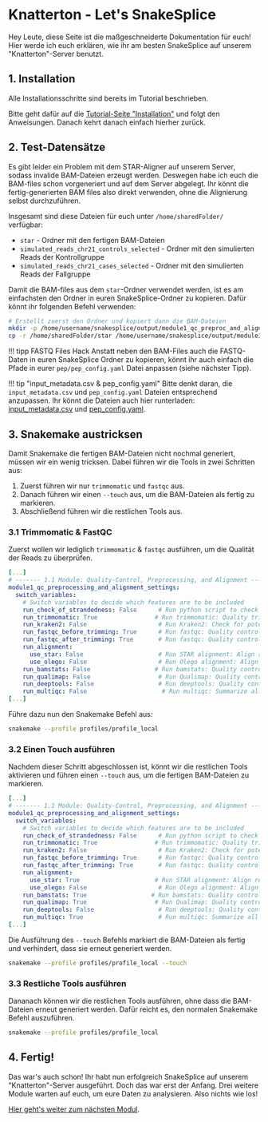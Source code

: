 # Knatterton - Let's SnakeSplice 

Hey Leute, diese Seite ist die maßgeschneiderte Dokumentation für euch!
Hier werde ich euch erklären, wie ihr am besten SnakeSplice auf unserem "Knatterton"-Server benutzt.


## 1. Installation
Alle Installationsschritte sind bereits im Tutorial beschrieben.

Bitte geht dafür auf die [Tutorial-Seite "Installation"](../getting_started/installation.md) und folgt den Anweisungen.
Danach kehrt danach einfach hierher zurück.

## 2. Test-Datensätze
Es gibt leider ein Problem mit dem STAR-Aligner auf unserem Server, sodass invalide BAM-Dateien erzeugt werden.
Deswegen habe ich euch die BAM-files schon vorgeneriert und auf dem Server abgelegt.
Ihr könnt die fertig-generierten BAM files also direkt verwenden, ohne die Alignierung selbst durchzuführen.

Insgesamt sind diese Dateien für euch unter `/home/sharedFolder/` verfügbar:

- `star` - Ordner mit den fertigen BAM-Dateien
- `simulated_reads_chr21_controls_selected` - Ordner mit den simulierten Reads der Kontrollgruppe
- `simulated_reads_chr21_cases_selected` - Ordner mit den simulierten Reads der Fallgruppe


Damit die BAM-files aus dem `star`-Ordner verwendet werden, ist es am einfachsten den Ordner in euren SnakeSplice-Ordner zu kopieren.
Dafür könnt ihr folgenden Befehl verwenden:

```bash title="Copy BAM files"
# Erstellt zuerst den Ordner und kopiert dann die BAM-Dateien
mkdir -p /home/username/snakesplice/output/module1_qc_preproc_and_alignment/output/
cp -r /home/sharedFolder/star /home/username/snakesplice/output/module1_qc_preproc_and_alignment/output/
```

!!! tipp FASTQ Files Hack
    Anstatt neben den BAM-Files auch die FASTQ-Daten in euren SnakeSplice Ordner zu kopieren, könnt ihr auch einfach 
    die Pfade in eurer `pep/pep_config.yaml` Datei anpassen (siehe nächster Tipp).

!!! tip "input_metadata.csv & pep_config.yaml"
    Bitte denkt daran, die `input_metadata.csv` und `pep_config.yaml` Dateien entsprechend anzupassen.
    Ihr könnt die Dateien auch hier runterladen: [input_metadata.csv](input_metadata.csv) und [pep_config.yaml](pep_config.yaml).



## 3. Snakemake austricksen
Damit Snakemake die fertigen BAM-Dateien nicht nochmal generiert, müssen wir ein wenig tricksen.
Dabei führen wir die Tools in zwei Schritten aus:

1. Zuerst führen wir nur `trimmomatic` und `fastqc` aus.
2. Danach führen wir einen `--touch` aus, um die BAM-Dateien als fertig zu markieren.
3. Abschließend führen wir die restlichen Tools aus.


### 3.1 Trimmomatic & FastQC
Zuerst wollen wir lediglich `trimmomatic` & `fastqc` ausführen, um die Qualität der Reads zu überprüfen.


``` yaml title="Configuration - Only Trimmomatic & FastQC" hl_lines="7 9 10"
[...]
# ------- 1.1 Module: Quality-Control, Preprocessing, and Alignment --------
module1_qc_preprocessing_and_alignment_settings:
  switch_variables:
    # Switch variables to decide which features are to be included
    run_check_of_strandedness: False      # Run python script to check strandedness of input read files
    run_trimmomatic: True                # Run trimmomatic: Quality trimming of input reads
    run_kraken2: False                    # Run Kraken2: Check for potential contamination via Kraken2
    run_fastqc_before_trimming: True      # Run fastqc: Quality control of input reads before trimming
    run_fastqc_after_trimming: True       # Run fastqc: Quality control of input reads after trimming
    run_alignment:
      use_star: False                     # Run STAR alignment: Align reads to reference genome
      use_olego: False                    # Run Olego alignment: Align reads to reference genome
    run_bamstats: False                  # Run bamstats: Quality control of aligned reads
    run_qualimap: False                   # Run Qualimap: Quality control of alignment results
    run_deeptools: False                  # Run deeptools: Quality control of alignment results
    run_multiqc: False                     # Run multiqc: Summarize all quality control results into one output-file
[...]
```

Führe dazu nun den Snakemake Befehl aus:

```bash title="Run SnakeSplice Mod1 - Only Trimmomatic & FastQC"
snakemake --profile profiles/profile_local
```

### 3.2 Einen Touch ausführen
Nachdem dieser Schritt abgeschlossen ist, könnt wir die restlichen Tools aktivieren und führen einen `--touch` aus, um die fertigen BAM-Dateien zu markieren.

``` yaml title="Configuration - All Tools" hl_lines="7 9 10 12 14 15 17"
[...]
# ------- 1.1 Module: Quality-Control, Preprocessing, and Alignment --------
module1_qc_preprocessing_and_alignment_settings:
  switch_variables:
    # Switch variables to decide which features are to be included
    run_check_of_strandedness: False      # Run python script to check strandedness of input read files
    run_trimmomatic: True                # Run trimmomatic: Quality trimming of input reads
    run_kraken2: False                    # Run Kraken2: Check for potential contamination via Kraken2
    run_fastqc_before_trimming: True      # Run fastqc: Quality control of input reads before trimming
    run_fastqc_after_trimming: True       # Run fastqc: Quality control of input reads after trimming
    run_alignment:
      use_star: True                     # Run STAR alignment: Align reads to reference genome
      use_olego: False                    # Run Olego alignment: Align reads to reference genome
    run_bamstats: True                  # Run bamstats: Quality control of aligned reads
    run_qualimap: True                   # Run Qualimap: Quality control of alignment results
    run_deeptools: False                  # Run deeptools: Quality control of alignment results
    run_multiqc: True                     # Run multiqc: Summarize all quality control results into one output-file
[...]
```

Die Ausführung des `--touch` Befehls markiert die BAM-Dateien als fertig und verhindert, dass sie erneut generiert werden.

```bash title="Run SnakeSplice Mod1 - Touch BAM files"
snakemake --profile profiles/profile_local --touch
```

### 3.3 Restliche Tools ausführen
Dananach können wir die restlichen Tools ausführen, ohne dass die BAM-Dateien erneut generiert werden.
Dafür reicht es, den normalen Snakemake Befehl auszuführen.
    
```bash title="Run SnakeSplice Mod1 - All selected Tools"
snakemake --profile profiles/profile_local
```

## 4. Fertig!
Das war's auch schon! Ihr habt nun erfolgreich SnakeSplice auf unserem
"Knatterton"-Server ausgeführt.
Doch das war erst der Anfang.
Drei weitere Module warten auf euch, um eure Daten zu analysieren.
Also nichts wie los!

[Hier geht's weiter zum nächsten Modul](../getting_started/tutorial_gene_fusions.md).
